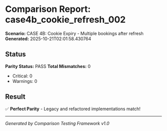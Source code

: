 # Comparison Report: case4b_cookie_refresh_002
**Scenario:** CASE 4B: Cookie Expiry - Multiple bookings after refresh
**Generated:** 2025-10-21T02:01:58.430764

## Status
**Parity Status:** PASS
**Total Mismatches:** 0
  - Critical: 0
  - Warnings: 0

## Result
✅ **Perfect Parity** - Legacy and refactored implementations match!

---
*Generated by Comparison Testing Framework v1.0*